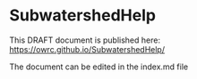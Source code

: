 # SubwatershedHelp

This DRAFT document is published here: https://owrc.github.io/SubwatershedHelp/

The document can be edited in the index.md file
